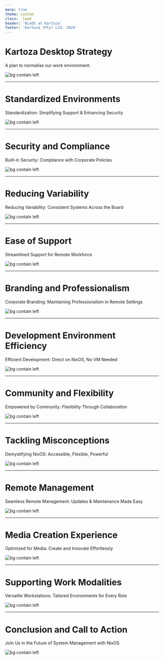 ```yaml
---
marp: true
theme: custom
class: _lead
header: 'NixOS at Kartoza'
footer: 'Kartoza (Pty) Ltd. 2024'
---
```




# Kartoza Desktop Strategy

A plan to normalise our work environment.

![bg contain left](img/slide1.webp)

---

# Standardized Environments

Standardization: Simplifying Support & Enhancing Security

![bg contain left](img/slide2.webp)

---

# Security and Compliance

Built-in Security: Compliance with Corporate Policies



![bg contain left](img/slide3.webp)

---

# Reducing Variability

Reducing Variability: Consistent Systems Across the Board


![bg contain left](img/slide4.webp)

---

# Ease of Support

Streamlined Support for Remote Workforce

![bg contain left](img/slide5.webp)


---

# Branding and Professionalism

Corporate Branding: Maintaining Professionalism in Remote Settings



![bg contain left](img/slide6.webp)

---

# Development Environment Efficiency

Efficient Development: Direct on NixOS, No VM Needed



![bg contain left](img/slide7.webp)

---

# Community and Flexibility

Empowered by Community: Flexibility Through Collaboration


![bg contain left](img/slide8.webp)

---

# Tackling Misconceptions

Demystifying NixOS: Accessible, Flexible, Powerful


![bg contain left](img/slide9.webp)

---

# Remote Management

Seamless Remote Management: Updates & Maintenance Made Easy

![bg contain left](img/slide10.webp)

---

# Media Creation Experience

Optimized for Media: Create and Innovate Effortlessly


![bg contain left](img/slide11.webp)

---

# Supporting Work Modalities

Versatile Workstations: Tailored Environments for Every Role



![bg contain left](img/slide12.webp)

---

# Conclusion and Call to Action

Join Us in the Future of System Management with NixOS


![bg contain left](img/slide13.webp)